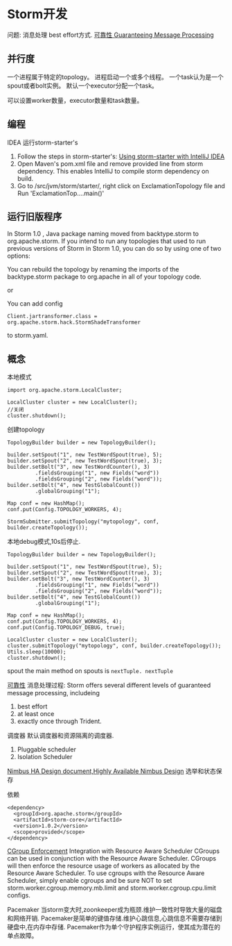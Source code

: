 # Storm开发


问题:
消息处理 best effort方式.
[可靠性 Guaranteeing Message Processing](http://storm.apache.org/releases/1.0.2/Guaranteeing-message-processing.html)

## 并行度

一个进程属于特定的topology。
进程启动一个或多个线程。
一个task认为是一个spout或者bolt实例。
默认一个executor分配一个task。

可以设置worker数量，executor数量和task数量。


## 编程

IDEA 运行storm-starter's

1. Follow the steps in storm-starter's: [Using storm-starter with IntelliJ IDEA](https://github.com/apache/storm/tree/master/examples/storm-starter#intellij-idea)
1. Open Maven's pom.xml file and remove <scope>provided</scope> line from storm dependency. This enables IntelliJ to compile storm dependency on build.
1. Go to /src/jvm/storm/starter/, right click on ExclamationTopology file and Run 'ExclamationTop....main()'


## 运行旧版程序
In Storm 1.0 , Java package naming moved from backtype.storm to org.apache.storm.
If you intend to run any topologies that used to run previous versions of Storm in Storm 1.0, you can do so by using one of two options:

You can rebuild the topology by renaming the imports of the backtype.storm package to org.apache in all of your topology code.

or

You can add config 

`Client.jartransformer.class = org.apache.storm.hack.StormShadeTransformer`

 to storm.yaml.

## 概念

本地模式

```
import org.apache.storm.LocalCluster;

LocalCluster cluster = new LocalCluster();
//关闭
cluster.shutdown();
```

创建topology
```
TopologyBuilder builder = new TopologyBuilder();

builder.setSpout("1", new TestWordSpout(true), 5);
builder.setSpout("2", new TestWordSpout(true), 3);
builder.setBolt("3", new TestWordCounter(), 3)
         .fieldsGrouping("1", new Fields("word"))
         .fieldsGrouping("2", new Fields("word"));
builder.setBolt("4", new TestGlobalCount())
         .globalGrouping("1");

Map conf = new HashMap();
conf.put(Config.TOPOLOGY_WORKERS, 4);

StormSubmitter.submitTopology("mytopology", conf, builder.createTopology());
```
本地debug模式,10s后停止.
```
TopologyBuilder builder = new TopologyBuilder();

builder.setSpout("1", new TestWordSpout(true), 5);
builder.setSpout("2", new TestWordSpout(true), 3);
builder.setBolt("3", new TestWordCounter(), 3)
         .fieldsGrouping("1", new Fields("word"))
         .fieldsGrouping("2", new Fields("word"));
builder.setBolt("4", new TestGlobalCount())
         .globalGrouping("1");

Map conf = new HashMap();
conf.put(Config.TOPOLOGY_WORKERS, 4);
conf.put(Config.TOPOLOGY_DEBUG, true);

LocalCluster cluster = new LocalCluster();
cluster.submitTopology("mytopology", conf, builder.createTopology());
Utils.sleep(10000);
cluster.shutdown();
```

spout the main method on spouts is `nextTuple. nextTuple `

[可靠性](http://storm.apache.org/releases/1.0.2/Guaranteeing-message-processing.html)
消息处理过程:
Storm offers several different levels of guaranteed message processing, includeing 

1. best effort
1. at least once
1. exactly once through Trident.

调度器
默认调度器和资源隔离的调度器.

1. Pluggable scheduler
1. Isolation Scheduler

[Nimbus HA Design document,Highly Available Nimbus Design](http://storm.apache.org/releases/1.0.2/nimbus-ha-design.html)
选举和状态保存

依赖
```
<dependency>
  <groupId>org.apache.storm</groupId>
  <artifactId>storm-core</artifactId>
  <version>1.0.2</version>
  <scope>provided</scope>
</dependency>
```


[CGroup Enforcement](http://storm.apache.org/releases/1.0.2/cgroups_in_storm.html)
Integration with Resource Aware Scheduler
CGroups can be used in conjunction with the Resource Aware Scheduler. CGroups will then enforce the resource usage of workers as allocated by the Resource Aware Scheduler. To use cgroups with the Resource Aware Scheduler, simply enable cgroups and be sure NOT to set storm.worker.cgroup.memory.mb.limit and storm.worker.cgroup.cpu.limit configs.


Pacemaker
当storm变大时,zoonkeeper成为瓶颈.维护一致性时导致大量的磁盘和网络开销.
Pacemaker是简单的键值存储.维护心跳信息,心跳信息不需要存储到硬盘中,在内存中存储.
Pacemaker作为单个守护程序实例运行，使其成为潜在的单点故障。

```

```